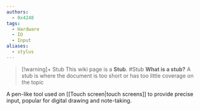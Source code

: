 ```yaml
---
authors: 
  - 0x4248
tags:
  - Hardware
  - IO
  - Input
aliases:
  - stylus
---
```

> [!warning]+ Stub
> This wiki page is a **Stub**.
> #Stub 
> **What is a stub?**
> A stub is where the document is too short or has too little coverage on the topic

A pen-like tool used on [[Touch screen|touch screens]] to provide precise input, popular for digital drawing and note-taking.